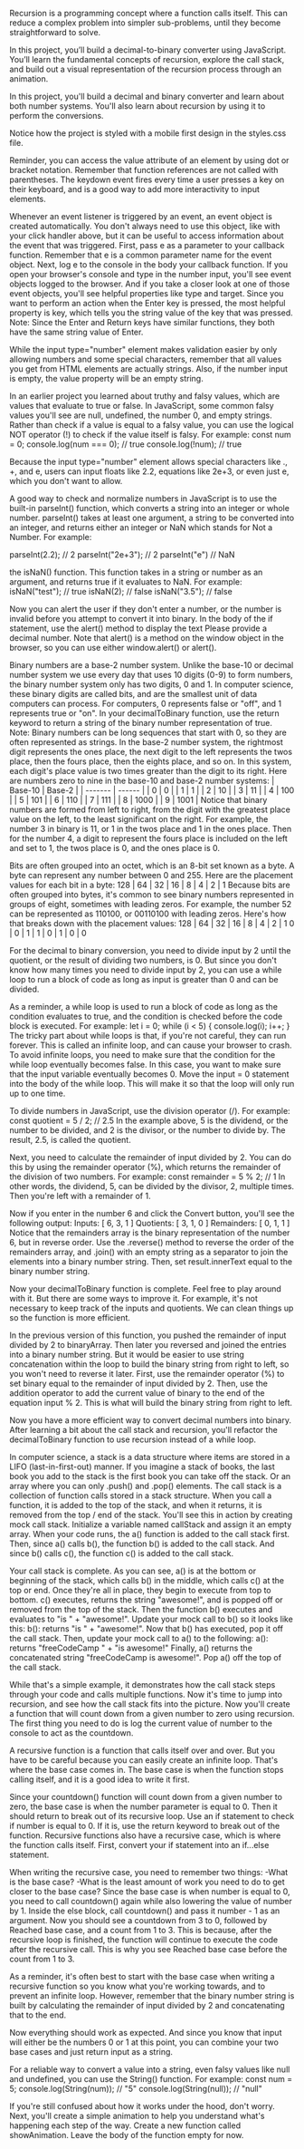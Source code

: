 Recursion is a programming concept where a function calls itself. This can reduce a complex problem into simpler sub-problems, until they become straightforward to solve.

In this project, you’ll build a decimal-to-binary converter using JavaScript. You’ll learn the fundamental concepts of recursion, explore the call stack, and build out a visual representation of the recursion process through an animation.

In this project, you'll build a decimal and binary converter and learn about both number systems. You'll also learn about recursion by using it to perform the conversions.

Notice how the project is styled with a mobile first design in the styles.css file.

Reminder, you can access the value attribute of an element by using dot or bracket notation.
Remember that function references are not called with parentheses.
The keydown event fires every time a user presses a key on their keyboard, and is a good way to add more interactivity to input elements.

Whenever an event listener is triggered by an event, an event object is created automatically. You don't always need to use this object, like with your click handler above, but it can be useful to access information about the event that was triggered.
First, pass e as a parameter to your callback function. Remember that e is a common parameter name for the event object. Next, log e to the console in the body your callback function.
If you open your browser's console and type in the number input, you'll see event objects logged to the browser. And if you take a closer look at one of those event objects, you'll see helpful properties like type and target.
Since you want to perform an action when the Enter key is pressed, the most helpful property is key, which tells you the string value of the key that was pressed.
Note: Since the Enter and Return keys have similar functions, they both have the same string value of Enter.

While the input type="number" element makes validation easier by only allowing numbers and some special characters, remember that all values you get from HTML elements are actually strings. Also, if the number input is empty, the value property will be an empty string.

In an earlier project you learned about truthy and falsy values, which are values that evaluate to true or false. In JavaScript, some common falsy values you'll see are null, undefined, the number 0, and empty strings.
Rather than check if a value is equal to a falsy value, you can use the logical NOT operator (!) to check if the value itself is falsy. For example:
const num = 0;
console.log(num === 0); // true
console.log(!num); // true

Because the input type="number" element allows special characters like ., +, and e, users can input floats like 2.2, equations like 2e+3, or even just e, which you don't want to allow.

A good way to check and normalize numbers in JavaScript is to use the built-in parseInt() function, which converts a string into an integer or whole number. parseInt() takes at least one argument, a string to be converted into an integer, and returns either an integer or NaN which stands for Not a Number. For example:

parseInt(2.2); // 2
parseInt("2e+3"); // 2
parseInt("e") // NaN

the isNaN() function. This function takes in a string or number as an argument, and returns true if it evaluates to NaN. For example:
isNaN("test"); // true
isNaN(2); // false
isNaN("3.5"); // false

Now you can alert the user if they don't enter a number, or the number is invalid before you attempt to convert it into binary.
In the body of the if statement, use the alert() method to display the text Please provide a decimal number.
Note that alert() is a method on the window object in the browser, so you can use either window.alert() or alert().

Binary numbers are a base-2 number system. Unlike the base-10 or decimal number system we use every day that uses 10 digits (0-9) to form numbers, the binary number system only has two digits, 0 and 1. In computer science, these binary digits are called bits, and are the smallest unit of data computers can process. For computers, 0 represents false or "off", and 1 represents true or "on".
In your decimalToBinary function, use the return keyword to return a string of the binary number representation of true.
Note: Binary numbers can be long sequences that start with 0, so they are often represented as strings.
In the base-2 number system, the rightmost digit represents the ones place, the next digit to the left represents the twos place, then the fours place, then the eights place, and so on. In this system, each digit's place value is two times greater than the digit to its right.
Here are numbers zero to nine in the base-10 and base-2 number systems:
| Base-10 | Base-2 |
| ------- | ------ |
| 0 | 0 |
| 1 | 1 |
| 2 | 10 |
| 3 | 11 |
| 4 | 100 |
| 5 | 101 |
| 6 | 110 |
| 7 | 111 |
| 8 | 1000 |
| 9 | 1001 |
Notice that binary numbers are formed from left to right, from the digit with the greatest place value on the left, to the least significant on the right. For example, the number 3 in binary is 11, or 1 in the twos place and 1 in the ones place. Then for the number 4, a digit to represent the fours place is included on the left and set to 1, the twos place is 0, and the ones place is 0.

Bits are often grouped into an octet, which is an 8-bit set known as a byte. A byte can represent any number between 0 and 255. Here are the placement values for each bit in a byte:
128 | 64 | 32 | 16 | 8 | 4 | 2 | 1
Because bits are often grouped into bytes, it's common to see binary numbers represented in groups of eight, sometimes with leading zeros. For example, the number 52 can be represented as 110100, or 00110100 with leading zeros. Here's how that breaks down with the placement values:
128 | 64 | 32 | 16 | 8 | 4 | 2 | 1
0 | 0 | 1 | 1 | 0 | 1 | 0 | 0

For the decimal to binary conversion, you need to divide input by 2 until the quotient, or the result of dividing two numbers, is 0. But since you don't know how many times you need to divide input by 2, you can use a while loop to run a block of code as long as input is greater than 0 and can be divided.

As a reminder, a while loop is used to run a block of code as long as the condition evaluates to true, and the condition is checked before the code block is executed. For example:
let i = 0;
while (i < 5) {
console.log(i);
i++;
}
The tricky part about while loops is that, if you're not careful, they can run forever. This is called an infinite loop, and can cause your browser to crash.
To avoid infinite loops, you need to make sure that the condition for the while loop eventually becomes false. In this case, you want to make sure that the input variable eventually becomes 0.
Move the input = 0 statement into the body of the while loop. This will make it so that the loop will only run up to one time.

To divide numbers in JavaScript, use the division operator (/). For example:
const quotient = 5 / 2; // 2.5
In the example above, 5 is the dividend, or the number to be divided, and 2 is the divisor, or the number to divide by. The result, 2.5, is called the quotient.

Next, you need to calculate the remainder of input divided by 2. You can do this by using the remainder operator (%), which returns the remainder of the division of two numbers. For example:
const remainder = 5 % 2; // 1
In other words, the dividend, 5, can be divided by the divisor, 2, multiple times. Then you're left with a remainder of 1.

Now if you enter in the number 6 and click the Convert button, you'll see the following output:
Inputs: [ 6, 3, 1 ]
Quotients: [ 3, 1, 0 ]
Remainders: [ 0, 1, 1 ]
Notice that the remainders array is the binary representation of the number 6, but in reverse order.
Use the .reverse() method to reverse the order of the remainders array, and .join() with an empty string as a separator to join the elements into a binary number string. Then, set result.innerText equal to the binary number string.

Now your decimalToBinary function is complete. Feel free to play around with it. But there are some ways to improve it. For example, it's not necessary to keep track of the inputs and quotients. We can clean things up so the function is more efficient.

In the previous version of this function, you pushed the remainder of input divided by 2 to binaryArray. Then later you reversed and joined the entries into a binary number string.
But it would be easier to use string concatenation within the loop to build the binary string from right to left, so you won't need to reverse it later.
First, use the remainder operator (%) to set binary equal to the remainder of input divided by 2.
Then, use the addition operator to add the current value of binary to the end of the equation input % 2. This is what will build the binary string from right to left.

Now you have a more efficient way to convert decimal numbers into binary. After learning a bit about the call stack and recursion, you'll refactor the decimalToBinary function to use recursion instead of a while loop.

In computer science, a stack is a data structure where items are stored in a LIFO (last-in-first-out) manner. If you imagine a stack of books, the last book you add to the stack is the first book you can take off the stack. Or an array where you can only .push() and .pop() elements.
The call stack is a collection of function calls stored in a stack structure. When you call a function, it is added to the top of the stack, and when it returns, it is removed from the top / end of the stack.
You'll see this in action by creating mock call stack.
Initialize a variable named callStack and assign it an empty array.
When your code runs, the a() function is added to the call stack first.
Then, since a() calls b(), the function b() is added to the call stack.
And since b() calls c(), the function c() is added to the call stack.

Your call stack is complete. As you can see, a() is at the bottom or beginning of the stack, which calls b() in the middle, which calls c() at the top or end. Once they're all in place, they begin to execute from top to bottom.
c() executes, returns the string "awesome!", and is popped off or removed from the top of the stack.
Then the function b() executes and evaluates to "is " + "awesome!".
Update your mock call to b() so it looks like this: b(): returns "is " + "awesome!".
Now that b() has executed, pop it off the call stack. Then, update your mock call to a() to the following: a(): returns "freeCodeCamp " + "is awesome!"
Finally, a() returns the concatenated string "freeCodeCamp is awesome!".
Pop a() off the top of the call stack.

While that's a simple example, it demonstrates how the call stack steps through your code and calls multiple functions.
Now it's time to jump into recursion, and see how the call stack fits into the picture.
Now you'll create a function that will count down from a given number to zero using recursion.
The first thing you need to do is log the current value of number to the console to act as the countdown.

A recursive function is a function that calls itself over and over. But you have to be careful because you can easily create an infinite loop. That's where the base case comes in. The base case is when the function stops calling itself, and it is a good idea to write it first.

Since your countdown() function will count down from a given number to zero, the base case is when the number parameter is equal to 0. Then it should return to break out of its recursive loop.
Use an if statement to check if number is equal to 0. If it is, use the return keyword to break out of the function.
Recursive functions also have a recursive case, which is where the function calls itself.
First, convert your if statement into an if...else statement.

When writing the recursive case, you need to remember two things:
-What is the base case?
-What is the least amount of work you need to do to get closer to the base case?
Since the base case is when number is equal to 0, you need to call countdown() again while also lowering the value of number by 1. Inside the else block, call countdown() and pass it number - 1 as an argument.
Now you should see a countdown from 3 to 0, followed by Reached base case, and a count from 1 to 3. This is because, after the recursive loop is finished, the function will continue to execute the code after the recursive call. This is why you see Reached base case before the count from 1 to 3.

As a reminder, it's often best to start with the base case when writing a recursive function so you know what you're working towards, and to prevent an infinite loop.
However, remember that the binary number string is built by calculating the remainder of input divided by 2 and concatenating that to the end.

Now everything should work as expected. And since you know that input will either be the numbers 0 or 1 at this point, you can combine your two base cases and just return input as a string.

For a reliable way to convert a value into a string, even falsy values like null and undefined, you can use the String() function. For example:
const num = 5;
console.log(String(num)); // "5"
console.log(String(null)); // "null"

If you're still confused about how it works under the hood, don't worry. Next, you'll create a simple animation to help you understand what's happening each step of the way.
Create a new function called showAnimation. Leave the body of the function empty for now.